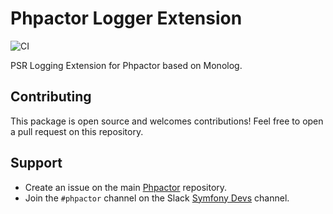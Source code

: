 Phpactor Logger Extension
=========================

![CI](https://github.com/phpactor/logging-extension/workflows/CI/badge.svg)

PSR Logging Extension for Phpactor based on Monolog.

Contributing
------------

This package is open source and welcomes contributions! Feel free to open a
pull request on this repository.

Support
-------

- Create an issue on the main [Phpactor](https://github.com/phpactor/phpactor) repository.
- Join the `#phpactor` channel on the Slack [Symfony Devs](https://symfony.com/slack-invite) channel.


